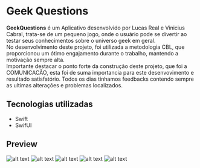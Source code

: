 # Geek Questions
<strong>GeekQuestions</strong> é um Aplicativo desenvolvido por Lucas Real e Vinicius Cabral, trata-se de um pequeno jogo, onde o usuário pode se divertir ao testar seus conhecimentos sobre o universo geek em geral.
<br>No desenvolvimento deste projeto, foi utilizada a metodologia CBL, que proporcionou um ótimo engajamento durante o trabalho, mantendo a motivação sempre alta.
<br>Importante destacar o ponto forte da construção deste projeto, que foi a COMUNICACÃO, esta foi de suma importancia para este desenvovimento e resultado satisfatório. Todos os dias tinhamos feedbacks contendo sempre as ultimas alterações e problemas localizados.


## Tecnologias utilizadas
- Swift
- SwifUI

## Preview
![alt text](https://i.postimg.cc/7P5bm62s/Captura-de-Tela-2024-02-12-a-s-14-43-44.png)
![alt text](https://i.postimg.cc/G22n34CZ/Captura-de-Tela-2024-02-12-a-s-14-46-58.png)
![alt text](https://i.postimg.cc/KzHS1mc4/Captura-de-Tela-2024-02-12-a-s-14-46-23.png)
![alt text](https://i.postimg.cc/mZKkqs3b/Captura-de-Tela-2024-02-12-a-s-14-45-13.png)
![alt text](https://i.postimg.cc/zvsskpgr/Captura-de-Tela-2024-02-12-a-s-14-45-48.png)
